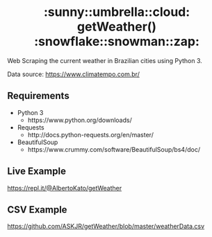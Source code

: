<h1 align="center">:sunny::umbrella::cloud:  getWeather()  :snowflake::snowman::zap:</h1>


Web Scraping the current weather in Brazilian cities using Python 3.

Data source: https://www.climatempo.com.br/

## Requirements 
<ul>
  <li>
      Python 3
      <ul>
          <li>https://www.python.org/downloads/</li>
      </ul>
  </li>
  <li>
      Requests
      <ul>
          <li>http://docs.python-requests.org/en/master/</li>
      </ul>
  </li>
  <li>
      BeautifulSoup
      <ul>
          <li>https://www.crummy.com/software/BeautifulSoup/bs4/doc/</li>
      </ul>
  </li>
</ul>

## Live Example

https://repl.it/@AlbertoKato/getWeather

## CSV Example

https://github.com/ASKJR/getWeather/blob/master/weatherData.csv

